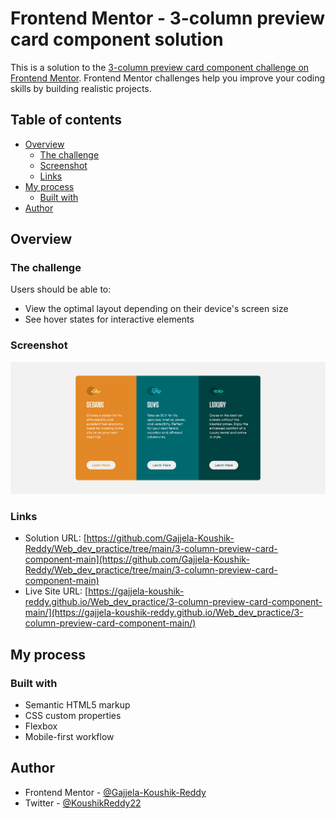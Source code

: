# Frontend Mentor - 3-column preview card component solution

This is a solution to the [3-column preview card component challenge on Frontend Mentor](https://www.frontendmentor.io/challenges/3column-preview-card-component-pH92eAR2-). Frontend Mentor challenges help you improve your coding skills by building realistic projects. 

## Table of contents

- [Overview](#overview)
  - [The challenge](#the-challenge)
  - [Screenshot](#screenshot)
  - [Links](#links)
- [My process](#my-process)
  - [Built with](#built-with)
- [Author](#author)

## Overview

### The challenge

Users should be able to:

- View the optimal layout depending on their device's screen size
- See hover states for interactive elements

### Screenshot

![](./images/website.png)

### Links

- Solution URL: [https://github.com/Gajjela-Koushik-Reddy/Web_dev_practice/tree/main/3-column-preview-card-component-main](https://github.com/Gajjela-Koushik-Reddy/Web_dev_practice/tree/main/3-column-preview-card-component-main)
- Live Site URL: [https://gajjela-koushik-reddy.github.io/Web_dev_practice/3-column-preview-card-component-main/](https://gajjela-koushik-reddy.github.io/Web_dev_practice/3-column-preview-card-component-main/)

## My process

### Built with

- Semantic HTML5 markup
- CSS custom properties
- Flexbox
- Mobile-first workflow

## Author

- Frontend Mentor - [@Gajjela-Koushik-Reddy](https://www.frontendmentor.io/profile/Gajjela-Koushik-Reddy)
- Twitter - [@KoushikReddy22](https://www.twitter.com/KoushikReddy22)
